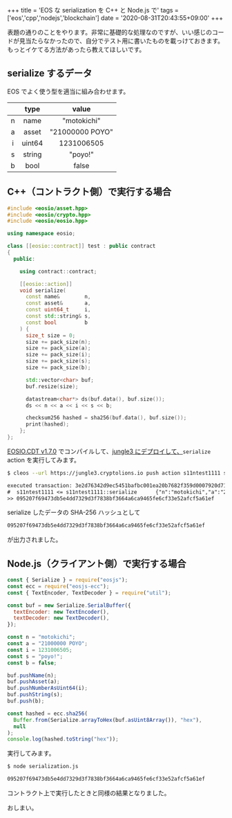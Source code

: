 +++
title = 'EOS な serialization を C++ と Node.js で'
tags = ['eos','cpp','nodejs','blockchain']
date = '2020-08-31T20:43:55+09:00'
+++

表題の通りのことをやります。非常に基礎的な処理なのですが、いい感じのコードが見当たらなかったので、自分でテスト用に書いたものを載っけておきます。もっとイケてる方法があったら教えてほしいです。

<!--more-->

## serialize するデータ

EOS でよく使う型を適当に組み合わせます。

|     |  type  |      value      |
| :-: | :----: | :-------------: |
|  n  |  name  |   "motokichi"   |
|  a  | asset  | "21000000 POYO" |
|  i  | uint64 |   1231006505    |
|  s  | string |     "poyo!"     |
|  b  |  bool  |      false      |

## C++（コントラクト側）で実行する場合

```cpp
#include <eosio/asset.hpp>
#include <eosio/crypto.hpp>
#include <eosio/eosio.hpp>

using namespace eosio;

class [[eosio::contract]] test : public contract
{
  public:

    using contract::contract;

    [[eosio::action]]
    void serialize(
      const name&        n,
      const asset&       a,
      const uint64_t     i,
      const std::string& s,
      const bool         b
    ) {
      size_t size = 0;
      size += pack_size(n);
      size += pack_size(a);
      size += pack_size(i);
      size += pack_size(s);
      size += pack_size(b);

      std::vector<char> buf;
      buf.resize(size);

      datastream<char*> ds(buf.data(), buf.size());
      ds << n << a << i << s << b;

      checksum256 hashed = sha256(buf.data(), buf.size());
      print(hashed);
    };
};
```

[EOSIO.CDT v1.7.0](https://github.com/EOSIO/eosio.cdt/releases/tag/v1.7.0) でコンパイルして、[jungle3 にデプロイして、](https://jungle3.bloks.io/account/s11ntest1111)`serialize` action を実行してみます。

```sh
$ cleos --url https://jungle3.cryptolions.io push action s11ntest1111 serialize '["motokichi", "21000000 POYO", 1231006505, "poyo!", false]' -p s11ntest1111@active
```

```txt
executed transaction: 3e2d76342d9ec5451bafbc001ea20b7682f359d0007920d71c1dec1f35da09ec  136 bytes  198 us
#  s11ntest1111 <= s11ntest1111::serialize      {"n":"motokichi","a":"21000000 POYO","i":1231006505,"s":"poyo!","b":0}
>> 095207f69473db5e4dd7329d3f7838bf3664a6ca9465fe6cf33e52afcf5a61ef
```

serialize したデータの SHA-256 ハッシュとして

```txt
095207f69473db5e4dd7329d3f7838bf3664a6ca9465fe6cf33e52afcf5a61ef
```

が出力されました。

## Node.js（クライアント側）で実行する場合

```js
const { Serialize } = require("eosjs");
const ecc = require("eosjs-ecc");
const { TextEncoder, TextDecoder } = require("util");

const buf = new Serialize.SerialBuffer({
  textEncoder: new TextEncoder(),
  textDecoder: new TextDecoder(),
});

const n = "motokichi";
const a = "21000000 POYO";
const i = 1231006505;
const s = "poyo!";
const b = false;

buf.pushName(n);
buf.pushAsset(a);
buf.pushNumberAsUint64(i);
buf.pushString(s);
buf.push(b);

const hashed = ecc.sha256(
  Buffer.from(Serialize.arrayToHex(buf.asUint8Array()), "hex"),
  null
);
console.log(hashed.toString("hex"));
```

実行してみます。

```sh
$ node serialization.js
```

```txt
095207f69473db5e4dd7329d3f7838bf3664a6ca9465fe6cf33e52afcf5a61ef
```

コントラクト上で実行したときと同様の結果となりました。

おしまい。
